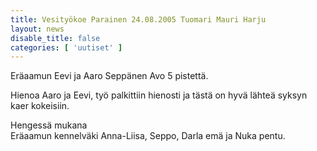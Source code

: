 ```yaml
---
title: Vesityökoe Parainen 24.08.2005 Tuomari Mauri Harju
layout: news
disable_title: false
categories: [ 'uutiset' ]
---
```


Eräaamun Eevi ja Aaro Seppänen Avo 5 pistettä.

Hienoa Aaro ja Eevi, työ palkittiin hienosti ja tästä on hyvä lähteä syksyn kaer kokeisiin.

Hengessä mukana  
Eräaamun kennelväki Anna-Liisa, Seppo, Darla emä ja Nuka pentu.
